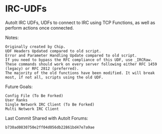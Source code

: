 IRC-UDFs
========

AutoIt IRC UDFs, UDFs to connect to IRC using TCP Functions, as well as perform actions once connected.


Notes:

    Originally created by Chip. 
    UDF Headers Updated compared to old script.  
    Error and Parameter Handling Update compared to old script.  
    If you need to bypass the RFC compliance of this UDF, use _IRCRaw.  
    These commands should work on every server following either RFC 1459 (legacy) or RFC 2812 (preferred).  
    The majority of the old functions have been modified. It will break most, if not all, scripts using the old UDF.  

Future Goals: 

    Config File (To Be Forked)
    User Ranks
    Single Network IRC Client (To Be Forked)
    Multi Network IRC Client

Last Commit Shared with AutoIt Forums:

    b730ad0830750e2ff04d056db22861bd47e7a9ae
